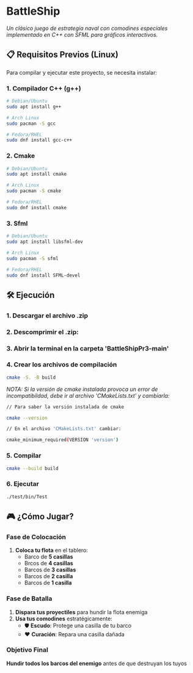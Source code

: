 # BattleShip

*Un clásico juego de estrategia naval con comodines especiales implementado en C++ con SFML para gráficos interactivos.*
##
## 📋 Requisitos Previos (Linux)  

Para compilar y ejecutar este proyecto, se necesita instalar:  

### 1. Compilador C++ (g++)
```bash
# Debian/Ubuntu
sudo apt install g++

# Arch Linux
sudo pacman -S gcc

# Fedora/RHEL
sudo dnf install gcc-c++
```

### 2. Cmake
```bash
# Debian/Ubuntu
sudo apt install cmake

# Arch Linux
sudo pacman -S cmake

# Fedora/RHEL
sudo dnf install cmake
```
### 3. Sfml
```bash
# Debian/Ubuntu
sudo apt install libsfml-dev

# Arch Linux
sudo pacman -S sfml

# Fedora/RHEL
sudo dnf install SFML-devel
```
##
## 🛠️ Ejecución

### 1. Descargar el archivo .zip

### 2. Descomprimir el .zip:

### 3. Abrir la terminal en la carpeta 'BattleShipPr3-main'

### 4. Crear los archivos de compilación
```bash
cmake -S. -B build
```
*NOTA: Si la versión de cmake instalada provoca un error de incompatibildad, debe ir al archivo 'CMakeLists.txt' y cambiarla:*
```bash
// Para saber la versión instalada de cmake

cmake --version
```
```bash
// En el archivo 'CMakeLists.txt' cambiar:

cmake_minimum_required(VERSION 'version')
```

### 5. Compilar
```bash
cmake --build build
```

### 6. Ejecutar
```bash
./test/bin/Test
```
##
## 🎮 ¿Cómo Jugar?

### Fase de Colocación
1. **Coloca tu flota** en el tablero:
     - Barco de **5 casillas** 
     - Brcos de **4 casillas** 
     - Barcos de **3 casillas** 
     - Barcos de **2 casilla** 
     - Barcos de **1 casilla** 
  
### Fase de Batalla
1. **Dispara tus proyectiles** para hundir la flota enemiga
2. **Usa tus comodines** estratégicamente:
   - 🛡️ **Escudo**: Protege una casilla de tu barco
   - ❤️ **Curación**: Repara una casilla dañada

### Objetivo Final
**Hundir todos los barcos del enemigo** antes de que destruyan los tuyos